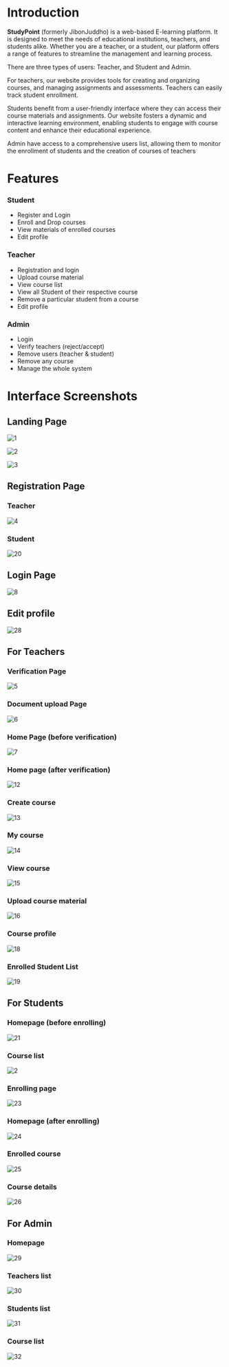 <h1>Introduction</h1>

<b>StudyPoint</b> (formerly JibonJuddho) is a web-based E-learning platform. It is designed to meet the needs of educational institutions, teachers, and students alike. Whether you are a teacher, or a student, our platform offers a range of features to streamline the management and learning process.

There are three types of users: Teacher, and Student and Admin.

For teachers, our website provides tools for creating and organizing courses, and managing assignments and assessments. Teachers can easily track student enrollment.

Students benefit from a user-friendly interface where they can access their course materials and assignments. Our website fosters a dynamic and interactive learning environment, enabling students to engage with course content and enhance their educational experience.

Admin have access to a comprehensive users list, allowing them to monitor the enrollment of students and the creation of courses of teachers

<h1>Features</h1>
<h3>Student</h3>
<ul>
  <li>Register and Login</li>
  <li>Enroll and Drop courses</li>
  <li>View materials of enrolled courses</li>
  <li>Edit profile</li>
</ul>
<h3>Teacher</h3>
<ul>
  <li>Registration and login</li>
  <li>Upload course material</li>
  <li>View course list</li>
  <li>View all Student of their respective course</li>
  <li>Remove a particular student from a course</li>
  <li>Edit profile</li>
</ul>
<h3>Admin</h3>
<ul>
  <li>Login</li>
  <li>Verify teachers (reject/accept)</li>
  <li>Remove users (teacher & student)</li>
  <li>Remove any course</li>
  <li>Manage the whole system</li>
</ul>

<h1>Interface Screenshots</h1>
<h2>Landing Page</h2>

![1](/Documents/screenshots/1.png "")

![2](/Documents/screenshots/2.png "")

![3](/Documents/screenshots/3.png "")


<h2>Registration Page</h2>
<h3>Teacher</h3>

![4](/Documents/screenshots/4.png "")

<h3>Student</h3>

![20](/Documents/screenshots/20.png "")

<h2>Login Page</h2>

![8](/Documents/screenshots/8.png "")

<h2>Edit profile</h2>

![28](/Documents/screenshots/28.png "")

<h2>For Teachers</h2>
<h3>Verification Page</h3>

![5](/Documents/screenshots/5.png "")

<h3>Document upload Page</h3>

![6](/Documents/screenshots/6.png "")

<h3>Home Page (before verification)</h3>

![7](/Documents/screenshots/7.png "")

<h3>Home page (after verification)</h3>

![12](/Documents/screenshots/12.png "")

<h3>Create course</h3>

![13](/Documents/screenshots/13.png "")

<h3>My course</h3>

![14](/Documents/screenshots/14.png "")

<h3>View course</h3>

![15](/Documents/screenshots/15.png "")

<h3>Upload course material</h3>

![16](/Documents/screenshots/16.png "")

<h3>Course profile</h3>

![18](/Documents/screenshots/18.png "")

<h3>Enrolled Student List</h3>

![19](/Documents/screenshots/19.png "")


<h2>For Students</h2>
<h3>Homepage (before enrolling)</h3>

![21](/Documents/screenshots/21.png "")


<h3>Course list</h3>

![2](/Documents/screenshots/22.png "")

<h3>Enrolling page</h3>

![23](/Documents/screenshots/23.png "")

<h3>Homepage (after enrolling)</h3>

![24](/Documents/screenshots/24.png "")

<h3>Enrolled course</h3>

![25](/Documents/screenshots/25.png "")


<h3>Course details</h3>

![26](/Documents/screenshots/26.png "")


<h2>For Admin</h2>
<h3>Homepage</h3>

![29](/Documents/screenshots/29.png "")

<h3>Teachers list</h3>

![30](/Documents/screenshots/30.png "")

<h3>Students list</h3>

![31](/Documents/screenshots/31.png "")

<h3>Course list</h3>

![32](/Documents/screenshots/32.png "")


